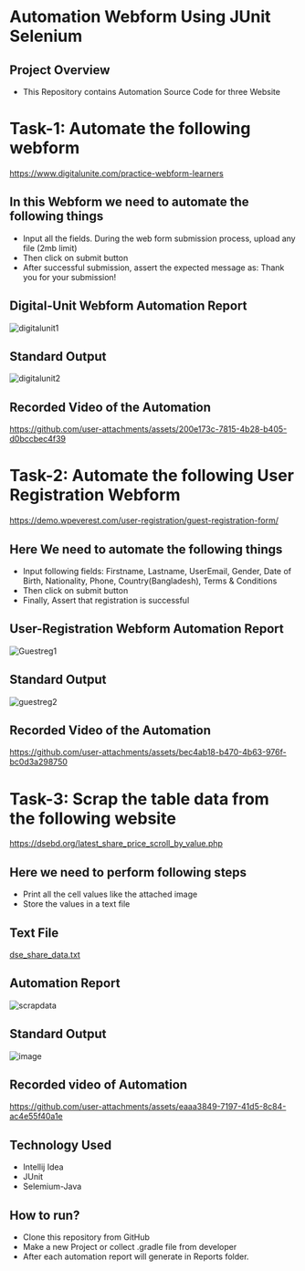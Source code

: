 # Automation Webform Using JUnit Selenium
## Project Overview
- This Repository contains Automation Source Code for three Website
# Task-1: Automate the following webform
  https://www.digitalunite.com/practice-webform-learners
## In this Webform we need to automate the following things
- Input all the fields. During the web form submission process, upload any file (2mb limit)
- Then click on submit button
- After successful submission, assert the expected message as: Thank you for your submission!
## Digital-Unit Webform Automation Report
![digitalunit1](https://github.com/user-attachments/assets/a9c99cb3-4668-46a7-b330-cb43eb3ae71f)
## Standard Output
![digitalunit2](https://github.com/user-attachments/assets/8c7c62d9-0b99-4494-a5b2-bf6c346d382c)
## Recorded Video of the Automation
https://github.com/user-attachments/assets/200e173c-7815-4b28-b405-d0bccbec4f39

# Task-2: Automate the following User Registration Webform
https://demo.wpeverest.com/user-registration/guest-registration-form/
## Here We need to automate the following things
- Input following fields: Firstname, Lastname, UserEmail, Gender, Date of Birth, Nationality, Phone, Country(Bangladesh), Terms & Conditions
- Then click on submit button
- Finally, Assert that registration is successful
## User-Registration Webform Automation Report
![Guestreg1](https://github.com/user-attachments/assets/ac0b4462-572e-42ac-96a9-6d2a0cd8ecd4)
## Standard Output
![guestreg2](https://github.com/user-attachments/assets/8e602053-add3-46d1-9c85-3696169e655b)
## Recorded Video of the Automation
https://github.com/user-attachments/assets/bec4ab18-b470-4b63-976f-bc0d3a298750

# Task-3:  Scrap the table data from the following website
https://dsebd.org/latest_share_price_scroll_by_value.php
## Here we need to perform following steps
- Print all the cell values like the attached image
- Store the values in a text file
## Text File
[dse_share_data.txt](https://github.com/user-attachments/files/19849740/dse_share_data.txt)
## Automation Report
![scrapdata](https://github.com/user-attachments/assets/f8aac08a-0567-40d1-8bdf-54797a776288)
## Standard Output
![image](https://github.com/user-attachments/assets/cf983abd-8f11-4583-82f7-a3f53a40e483)
## Recorded video of Automation
https://github.com/user-attachments/assets/eaaa3849-7197-41d5-8c84-ac4e55f40a1e

## Technology Used
- Intellij Idea
- JUnit
- Selemium-Java
## How to run?
- Clone this repository from GitHub
- Make a new Project or collect .gradle file from developer
- After each automation report will generate in Reports folder.







